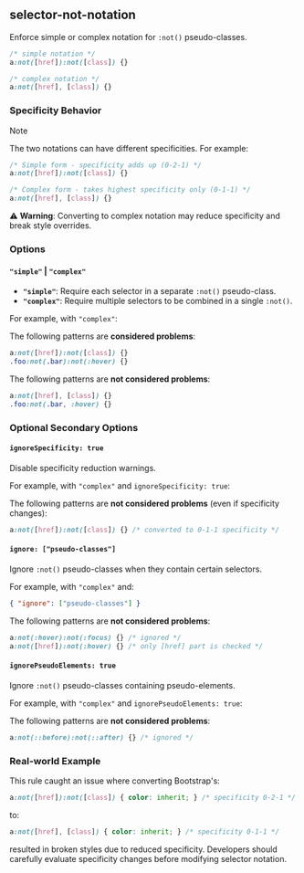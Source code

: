 ## selector-not-notation

Enforce simple or complex notation for `:not()` pseudo-classes.

```css
/* simple notation */
a:not([href]):not([class]) {}
```

```css
/* complex notation */
a:not([href], [class]) {}
```

### Specificity Behavior

> [!NOTE]
> The two notations can have different specificities. For example:

```css
/* Simple form - specificity adds up (0-2-1) */
a:not([href]):not([class]) {}

/* Complex form - takes highest specificity only (0-1-1) */
a:not([href], [class]) {}
```

⚠️ **Warning**: Converting to complex notation may reduce specificity and break style overrides.

### Options

#### `"simple"` | `"complex"`

- **`"simple"`**: Require each selector in a separate `:not()` pseudo-class.
- **`"complex"`**: Require multiple selectors to be combined in a single `:not()`.

For example, with `"complex"`:

The following patterns are **considered problems**:

```css
a:not([href]):not([class]) {}
.foo:not(.bar):not(:hover) {}
```

The following patterns are **not considered problems**:

```css
a:not([href], [class]) {}
.foo:not(.bar, :hover) {}
```

### Optional Secondary Options

#### `ignoreSpecificity: true`

Disable specificity reduction warnings.

For example, with `"complex"` and `ignoreSpecificity: true`:

The following patterns are **not considered problems** (even if specificity changes):

```css
a:not([href]):not([class]) {} /* converted to 0-1-1 specificity */
```

#### `ignore: ["pseudo-classes"]`

Ignore `:not()` pseudo-classes when they contain certain selectors.

For example, with `"complex"` and:

```json
{ "ignore": ["pseudo-classes"] }
```

The following patterns are **not considered problems**:

```css
a:not(:hover):not(:focus) {} /* ignored */
a:not([href]):not(:hover) {} /* only [href] part is checked */
```

#### `ignorePseudoElements: true`

Ignore `:not()` pseudo-classes containing pseudo-elements.

For example, with `"complex"` and `ignorePseudoElements: true`:

The following patterns are **not considered problems**:

```css
a:not(::before):not(::after) {} /* ignored */
```

### Real-world Example

This rule caught an issue where converting Bootstrap's:

```css
a:not([href]):not([class]) { color: inherit; } /* specificity 0-2-1 */
```

to:

```css
a:not([href], [class]) { color: inherit; } /* specificity 0-1-1 */
```

resulted in broken styles due to reduced specificity. Developers should carefully evaluate specificity changes before modifying selector notation.

